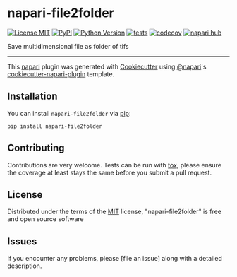 # napari-file2folder

[![License MIT](https://img.shields.io/pypi/l/napari-file2folder.svg?color=green)](https://github.com/jules-vanaret/napari-file2folder/raw/main/LICENSE)
[![PyPI](https://img.shields.io/pypi/v/napari-file2folder.svg?color=green)](https://pypi.org/project/napari-file2folder)
[![Python Version](https://img.shields.io/pypi/pyversions/napari-file2folder.svg?color=green)](https://python.org)
[![tests](https://github.com/jules-vanaret/napari-file2folder/workflows/tests/badge.svg)](https://github.com/jules-vanaret/napari-file2folder/actions)
[![codecov](https://codecov.io/gh/jules-vanaret/napari-file2folder/branch/main/graph/badge.svg)](https://codecov.io/gh/jules-vanaret/napari-file2folder)
[![napari hub](https://img.shields.io/endpoint?url=https://api.napari-hub.org/shields/napari-file2folder)](https://napari-hub.org/plugins/napari-file2folder)

Save multidimensional file as folder of tifs

----------------------------------

This [napari] plugin was generated with [Cookiecutter] using [@napari]'s [cookiecutter-napari-plugin] template.

<!--
Don't miss the full getting started guide to set up your new package:
https://github.com/napari/cookiecutter-napari-plugin#getting-started

and review the napari docs for plugin developers:
https://napari.org/stable/plugins/index.html
-->

## Installation

You can install `napari-file2folder` via [pip]:

    pip install napari-file2folder




## Contributing

Contributions are very welcome. Tests can be run with [tox], please ensure
the coverage at least stays the same before you submit a pull request.

## License

Distributed under the terms of the [MIT] license,
"napari-file2folder" is free and open source software

## Issues

If you encounter any problems, please [file an issue] along with a detailed description.

[napari]: https://github.com/napari/napari
[Cookiecutter]: https://github.com/audreyr/cookiecutter
[@napari]: https://github.com/napari
[MIT]: http://opensource.org/licenses/MIT
[BSD-3]: http://opensource.org/licenses/BSD-3-Clause
[GNU GPL v3.0]: http://www.gnu.org/licenses/gpl-3.0.txt
[GNU LGPL v3.0]: http://www.gnu.org/licenses/lgpl-3.0.txt
[Apache Software License 2.0]: http://www.apache.org/licenses/LICENSE-2.0
[Mozilla Public License 2.0]: https://www.mozilla.org/media/MPL/2.0/index.txt
[cookiecutter-napari-plugin]: https://github.com/napari/cookiecutter-napari-plugin

[napari]: https://github.com/napari/napari
[tox]: https://tox.readthedocs.io/en/latest/
[pip]: https://pypi.org/project/pip/
[PyPI]: https://pypi.org/
